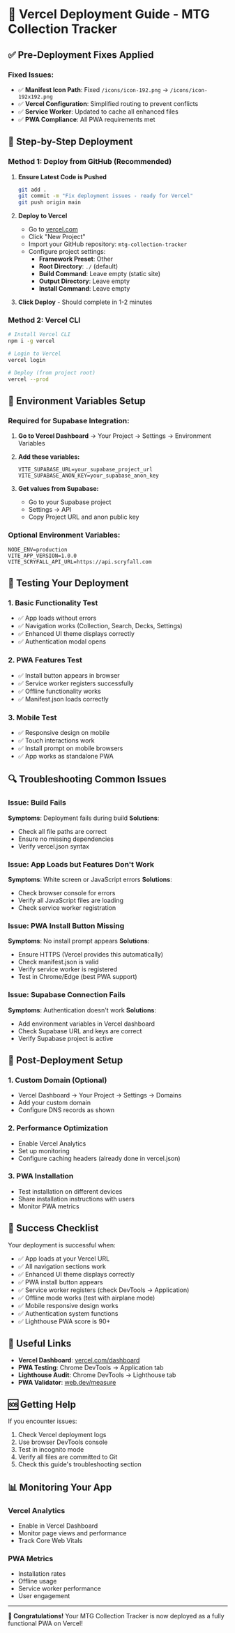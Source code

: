 # 🚀 Vercel Deployment Guide - MTG Collection Tracker

## ✅ Pre-Deployment Fixes Applied

### Fixed Issues:
- ✅ **Manifest Icon Path**: Fixed `/icons/icon-192.png` → `/icons/icon-192x192.png`
- ✅ **Vercel Configuration**: Simplified routing to prevent conflicts
- ✅ **Service Worker**: Updated to cache all enhanced files
- ✅ **PWA Compliance**: All PWA requirements met

## 🎯 Step-by-Step Deployment

### Method 1: Deploy from GitHub (Recommended)

1. **Ensure Latest Code is Pushed**
   ```bash
   git add .
   git commit -m "Fix deployment issues - ready for Vercel"
   git push origin main
   ```

2. **Deploy to Vercel**
   - Go to [vercel.com](https://vercel.com)
   - Click "New Project"
   - Import your GitHub repository: `mtg-collection-tracker`
   - Configure project settings:
     - **Framework Preset**: Other
     - **Root Directory**: `./` (default)
     - **Build Command**: Leave empty (static site)
     - **Output Directory**: Leave empty
     - **Install Command**: Leave empty

3. **Click Deploy** - Should complete in 1-2 minutes

### Method 2: Vercel CLI

```bash
# Install Vercel CLI
npm i -g vercel

# Login to Vercel
vercel login

# Deploy (from project root)
vercel --prod
```

## 🔧 Environment Variables Setup

### Required for Supabase Integration:

1. **Go to Vercel Dashboard** → Your Project → Settings → Environment Variables

2. **Add these variables:**
   ```
   VITE_SUPABASE_URL=your_supabase_project_url
   VITE_SUPABASE_ANON_KEY=your_supabase_anon_key
   ```

3. **Get values from Supabase:**
   - Go to your Supabase project
   - Settings → API
   - Copy Project URL and anon public key

### Optional Environment Variables:
```
NODE_ENV=production
VITE_APP_VERSION=1.0.0
VITE_SCRYFALL_API_URL=https://api.scryfall.com
```

## 🧪 Testing Your Deployment

### 1. Basic Functionality Test
- ✅ App loads without errors
- ✅ Navigation works (Collection, Search, Decks, Settings)
- ✅ Enhanced UI theme displays correctly
- ✅ Authentication modal opens

### 2. PWA Features Test
- ✅ Install button appears in browser
- ✅ Service worker registers successfully
- ✅ Offline functionality works
- ✅ Manifest.json loads correctly

### 3. Mobile Test
- ✅ Responsive design on mobile
- ✅ Touch interactions work
- ✅ Install prompt on mobile browsers
- ✅ App works as standalone PWA

## 🔍 Troubleshooting Common Issues

### Issue: Build Fails
**Symptoms**: Deployment fails during build
**Solutions**:
- Check all file paths are correct
- Ensure no missing dependencies
- Verify vercel.json syntax

### Issue: App Loads but Features Don't Work
**Symptoms**: White screen or JavaScript errors
**Solutions**:
- Check browser console for errors
- Verify all JavaScript files are loading
- Check service worker registration

### Issue: PWA Install Button Missing
**Symptoms**: No install prompt appears
**Solutions**:
- Ensure HTTPS (Vercel provides this automatically)
- Check manifest.json is valid
- Verify service worker is registered
- Test in Chrome/Edge (best PWA support)

### Issue: Supabase Connection Fails
**Symptoms**: Authentication doesn't work
**Solutions**:
- Add environment variables in Vercel dashboard
- Check Supabase URL and keys are correct
- Verify Supabase project is active

## 📱 Post-Deployment Setup

### 1. Custom Domain (Optional)
- Vercel Dashboard → Your Project → Settings → Domains
- Add your custom domain
- Configure DNS records as shown

### 2. Performance Optimization
- Enable Vercel Analytics
- Set up monitoring
- Configure caching headers (already done in vercel.json)

### 3. PWA Installation
- Test installation on different devices
- Share installation instructions with users
- Monitor PWA metrics

## 🎉 Success Checklist

Your deployment is successful when:
- ✅ App loads at your Vercel URL
- ✅ All navigation sections work
- ✅ Enhanced UI theme displays correctly
- ✅ PWA install button appears
- ✅ Service worker registers (check DevTools → Application)
- ✅ Offline mode works (test with airplane mode)
- ✅ Mobile responsive design works
- ✅ Authentication system functions
- ✅ Lighthouse PWA score is 90+

## 🔗 Useful Links

- **Vercel Dashboard**: [vercel.com/dashboard](https://vercel.com/dashboard)
- **PWA Testing**: Chrome DevTools → Application tab
- **Lighthouse Audit**: Chrome DevTools → Lighthouse tab
- **PWA Validator**: [web.dev/measure](https://web.dev/measure)

## 🆘 Getting Help

If you encounter issues:
1. Check Vercel deployment logs
2. Use browser DevTools console
3. Test in incognito mode
4. Verify all files are committed to Git
5. Check this guide's troubleshooting section

## 📊 Monitoring Your App

### Vercel Analytics
- Enable in Vercel Dashboard
- Monitor page views and performance
- Track Core Web Vitals

### PWA Metrics
- Installation rates
- Offline usage
- Service worker performance
- User engagement

---

**🎊 Congratulations!** Your MTG Collection Tracker is now deployed as a fully functional PWA on Vercel!
